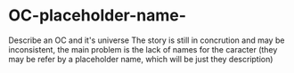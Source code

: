 # OC-placeholder-name-
Describe an OC and it's universe
The story is still in concrution and may be inconsistent, the main problem is the lack of names for the caracter (they may be refer by a placeholder name, which will be just they description)

